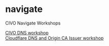 # navigate

CIVO Navigate Workshops

[CIVO DNS workshop](./2024-austin/registry/README.md)   
[Cloudflare DNS and Origin CA Issuer workshop](./2024-austin/registry-cloudflare/README.md)
